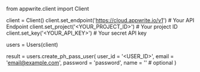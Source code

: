 from appwrite.client import Client

client = Client()
client.set_endpoint('https://cloud.appwrite.io/v1') # Your API Endpoint
client.set_project('<YOUR_PROJECT_ID>') # Your project ID
client.set_key('<YOUR_API_KEY>') # Your secret API key

users = Users(client)

result = users.create_ph_pass_user(
    user_id = '<USER_ID>',
    email = 'email@example.com',
    password = 'password',
    name = '<NAME>' # optional
)
